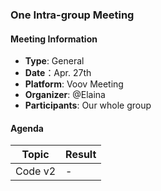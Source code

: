 ### One Intra-group Meeting

#### Meeting Information
- **Type**: General
- **Date**：Apr. 27th
- **Platform**: Voov Meeting
- **Organizer**: @Elaina
- **Participants**: Our whole group

#### Agenda
|Topic|Result|
|-|-|
|Code v2|-|
